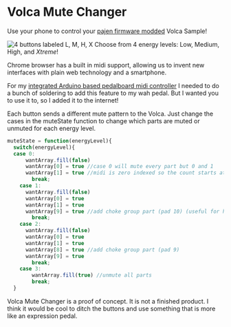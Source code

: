 # Volca Mute Changer

Use your phone to control your [pajen firmware modded](https://ranzee.com/volca-fm-firmware-1-09-unofficial/) Volca Sample!

![4 buttons labeled L, M, H, X](/volcaMuteChanger.png)
Choose from 4 energy levels: Low, Medium, High, and _*Xtreme*_!

Chrome browser has a built in midi support, allowing us to invent new interfaces with plain web technology and a smartphone.

For my [integrated Arduino based pedalboard midi controller](https://github.com/EvanBurnette/pedalBoardMidiController) I needed to do a bunch of soldering to add this feature to my wah pedal. But I wanted you to use it to, so I added it to the internet!

Each button sends a different mute pattern to the Volca. Just change the cases in the muteState function to change which parts are muted or unmuted for each energy level.

```javascript
muteState = function(energyLevel){
  switch(energyLevel){
  case 0:
      wantArray.fill(false)
      wantArray[0] = true //case 0 will mute every part but 0 and 1
      wantArray[1] = true //midi is zero indexed so the count starts at 0 instead of 1
    	break;
    case 1:
      wantArray.fill(false)
      wantArray[0] = true
      wantArray[1] = true
      wantArray[9] = true //add choke group part (pad 10) (useful for high-hats)
    	break;
    case 2:
      wantArray.fill(false)
      wantArray[0] = true
      wantArray[1] = true
      wantArray[8] = true //add choke group part (pad 9)
      wantArray[9] = true 
    	break;
    case 3:
    	wantArray.fill(true) //unmute all parts
    	break;
  }
```

Volca Mute Changer is a proof of concept. It is not a finished product. I think it would be cool to ditch the buttons and use something that is more like an expression pedal.